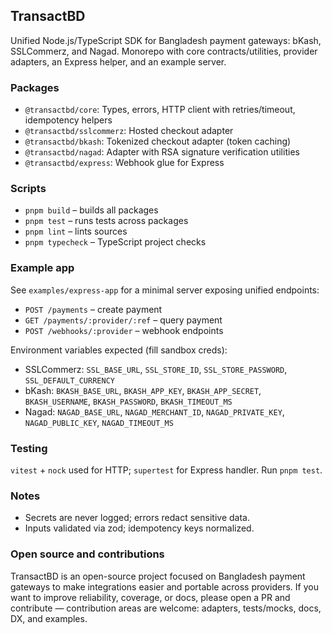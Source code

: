 ## TransactBD

Unified Node.js/TypeScript SDK for Bangladesh payment gateways: bKash, SSLCommerz, and Nagad. Monorepo with core contracts/utilities, provider adapters, an Express helper, and an example server.

### Packages

- `@transactbd/core`: Types, errors, HTTP client with retries/timeout, idempotency helpers
- `@transactbd/sslcommerz`: Hosted checkout adapter
- `@transactbd/bkash`: Tokenized checkout adapter (token caching)
- `@transactbd/nagad`: Adapter with RSA signature verification utilities
- `@transactbd/express`: Webhook glue for Express

### Scripts

- `pnpm build` – builds all packages
- `pnpm test` – runs tests across packages
- `pnpm lint` – lints sources
- `pnpm typecheck` – TypeScript project checks

### Example app

See `examples/express-app` for a minimal server exposing unified endpoints:

- `POST /payments` – create payment
- `GET /payments/:provider/:ref` – query payment
- `POST /webhooks/:provider` – webhook endpoints

Environment variables expected (fill sandbox creds):

- SSLCommerz: `SSL_BASE_URL`, `SSL_STORE_ID`, `SSL_STORE_PASSWORD`, `SSL_DEFAULT_CURRENCY`
- bKash: `BKASH_BASE_URL`, `BKASH_APP_KEY`, `BKASH_APP_SECRET`, `BKASH_USERNAME`, `BKASH_PASSWORD`, `BKASH_TIMEOUT_MS`
- Nagad: `NAGAD_BASE_URL`, `NAGAD_MERCHANT_ID`, `NAGAD_PRIVATE_KEY`, `NAGAD_PUBLIC_KEY`, `NAGAD_TIMEOUT_MS`

### Testing

`vitest` + `nock` used for HTTP; `supertest` for Express handler. Run `pnpm test`.

### Notes

- Secrets are never logged; errors redact sensitive data.
- Inputs validated via zod; idempotency keys normalized.

### Open source and contributions

TransactBD is an open-source project focused on Bangladesh payment gateways to make integrations easier and portable across providers.
If you want to improve reliability, coverage, or docs, please open a PR and contribute
— contribution areas are welcome: adapters, tests/mocks, docs, DX, and examples.
